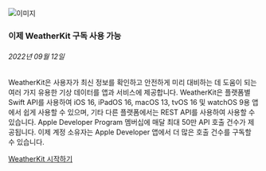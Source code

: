 <!-- ### MySkills
BootStrap & React.js  
<img src="https://img.shields.io/badge/HTML5-E34F26?style=flat-square&logo=HTML5&logoColor=white"/></a>
<img src="https://img.shields.io/badge/CSS3-1572B6?style=flat-square&logo=CSS3&logoColor=white"/></a>
<img src="https://img.shields.io/badge/JavaScript-F7DF1E?style=flat-square&logo=JavaScript&logoColor=white"/></a>
<img src="https://img.shields.io/badge/React.js-1E8CBE?style=flat-square&logo=JavaScript&logoColor=white"/></a>   -->

<!-- Android & IOS  
<img src="https://img.shields.io/badge/Java-007396?style=flat-square&logo=Java&logoColor=white"/></a>
<img src="https://img.shields.io/badge/Swift-F05138?style=flat-square&logo=Swift&logoColor=white"/></a> -->
<!-- 
Languages  
<img src="https://img.shields.io/badge/C-A8B9CC?style=flat-square&logo=C&logoColor=white"/></a>
<img src="https://img.shields.io/badge/C++-00599C?style=flat-square&logo=C%2B%2B&logoColor=white"/></a>
<img src="https://img.shields.io/badge/Python-3776AB?style=flat-square&logo=Python&logoColor=white"/></a>

algorithms  
<img src="https://img.shields.io/badge/Baekjoon-Gold4-gold?style=flat-square&labelColor=004088"/></a> -->
<!-- 
Contact  
[<img src="https://img.shields.io/badge/l06094@gmail.com-EA4335?style=flat-square&logo=Gmail&logoColor=white"/>](l06094@gmail.com)
<a href="dlwjsgml02@naver.com"><img src="https://img.shields.io/badge/dlwjsgml02@naver.com-0ABF53?style=flat-square&logo=Nintendo&logoColor=white"/></a>
<img src="https://img.shields.io/badge/jeon__hui__22-E4405F?style=flat-square&logo=Instagram&logoColor=white"/></a>  

---
![Top Langs](https://github-readme-stats.vercel.app/api/top-langs/?username=6810779s&layout=compact&theme=algolia) 

![Jeonhui's GitHub stats](https://github-readme-stats.vercel.app/api?username=Jeonhui&show_icons=true&theme=algolia)  
 -->

<!-- [![Solved.ac
프로필](http://mazassumnida.wtf/api/v2/generate_badge?boj=whas02)](https://solved.ac/whas02)  

# IOS developer News -->
![이미지](https://developer.apple.com/assets/elements/icons/weatherkit/weatherkit-128x128_2x.png)  
###  이제 WeatherKit 구독 사용 가능  
###### 2022년 09월 12일  
<span class="article-text"><p>WeatherKit은 사용자가 최신 정보를 확인하고 안전하게 미리 대비하는 데 도움이 되는 여러 가지 유용한 기상 데이터를 앱과 서비스에 제공합니다. WeatherKit은 플랫폼별 Swift API를 사용하여 iOS 16, iPadOS 16, macOS 13, tvOS 16 및 watchOS 9용 앱에서 쉽게 사용할 수 있으며, 기타 다른 플랫폼에서는 REST API를 사용하여 사용할 수 있습니다. Apple Developer Program 멤버십에 매달 최대 50만 API 호출 건수가 제공됩니다. 이제 계정 소유자는 Apple Developer 앱에서 더 많은 호출 건수를 구독할 수 있습니다.</p><p><a href="https://developer.apple.com/kr/weatherkit/get-started/"><span class="icon icon-after icon-chevronright nowrap">WeatherKit 시작하기</span></a></p></span>